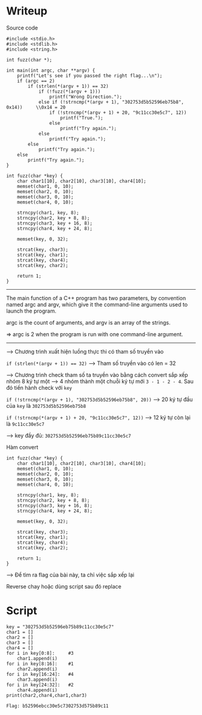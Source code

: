 # Writeup
Source code
```
#include <stdio.h>
#include <stdlib.h>
#include <string.h>

int fuzz(char *);

int main(int argc, char **argv) {
    printf("Let's see if you passed the right flag...\n");
    if (argc == 2)
        if (strlen(*(argv + 1)) == 32)
            if (!fuzz(*(argv + 1)))
                printf("Wrong Direction.");
            else if (!strncmp(*(argv + 1), "302753d5b52596eb75b8", 0x14))     \\0x14 = 20
                if (!strncmp(*(argv + 1) + 20, "9c11cc30e5c7", 12))
                    printf("True.");
                else
                    printf("Try again.");
            else
                printf("Try again.");
        else
            printf("Try again.");
    else
        printf("Try again.");
}

int fuzz(char *key) {
    char char1[10], char2[10], char3[10], char4[10];
    memset(char1, 0, 10);
    memset(char2, 0, 10);
    memset(char3, 0, 10);
    memset(char4, 0, 10);

    strncpy(char1, key, 8);
    strncpy(char2, key + 8, 8);
    strncpy(char3, key + 16, 8);
    strncpy(char4, key + 24, 8);

    memset(key, 0, 32);

    strcat(key, char3);
    strcat(key, char1);
    strcat(key, char4);
    strcat(key, char2);

    return 1;
}
```
***********
The main function of a C++ program has two parameters, by convention named argc and argv, which give it the command-line arguments used to launch the program.

argc is the count of arguments, and argv is an array of the strings.

=> argc is 2 when the program is run with one command-line argument.
***********
--> Chương trình xuất hiện luồng thực thi có tham số truyền vào

```if (strlen(*(argv + 1)) == 32)``` --> Tham số truyền vào có len = 32

--> Chương trình check tham số ta truyền vào bằng cách convert sắp xếp nhóm 8 ký tự một --> 4 nhóm thành một chuỗi ký tự mới ```3 - 1 - 2 - 4```. Sau đó tiến hành check với ```key```

```if (!strncmp(*(argv + 1), "302753d5b52596eb75b8", 20))``` --> 20 ký tự đầu của ```key``` là ```302753d5b52596eb75b8```

```if (!strncmp(*(argv + 1) + 20, "9c11cc30e5c7", 12))``` --> 12 ký tự còn lại là ```9c11cc30e5c7```

--> key đầy đủ: ```302753d5b52596eb75b89c11cc30e5c7```

Hàm convert
```
int fuzz(char *key) {
    char char1[10], char2[10], char3[10], char4[10];
    memset(char1, 0, 10);
    memset(char2, 0, 10);
    memset(char3, 0, 10);
    memset(char4, 0, 10);

    strncpy(char1, key, 8);
    strncpy(char2, key + 8, 8);
    strncpy(char3, key + 16, 8);
    strncpy(char4, key + 24, 8);

    memset(key, 0, 32);

    strcat(key, char3);
    strcat(key, char1);
    strcat(key, char4);
    strcat(key, char2);

    return 1;
}
```
--> Để tìm ra flag của bài này, ta chỉ việc sắp xếp lại

Reverse chay hoặc dùng script sau đó replace

# Script
```
key = "302753d5b52596eb75b89c11cc30e5c7"
char1 = []
char2 = []
char3 = []
char4 = []
for i in key[0:8]:     #3
    char1.append(i)
for i in key[8:16]:    #1
    char2.append(i)
for i in key[16:24]:   #4
    char3.append(i)
for i in key[24:32]:   #2
    char4.append(i)
print(char2,char4,char1,char3)
```
```
Flag: b52596ebcc30e5c7302753d575b89c11
```
